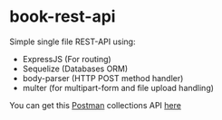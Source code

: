 # book-rest-api
Simple single file REST-API using:
- ExpressJS (For routing)
- Sequelize (Databases ORM)
- body-parser (HTTP POST method handler)
- multer (for multipart-form and file upload handling)

You can get this [Postman](https://www.getpostman.com/) collections API [here](https://www.getpostman.com/collections/d07bc76008eb2d618c6f)

